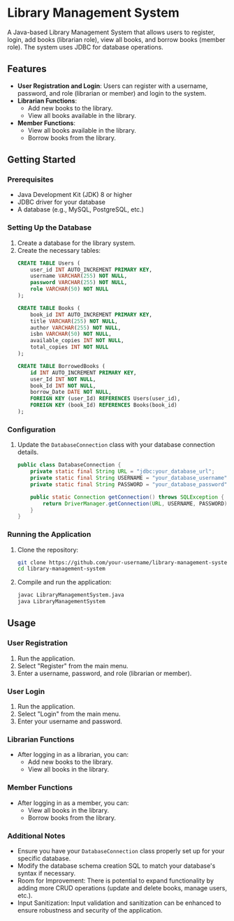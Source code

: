 # Library Management System

A Java-based Library Management System that allows users to register, login, add books (librarian role), view all books, and borrow books (member role). The system uses JDBC for database operations.

## Features

- **User Registration and Login**: Users can register with a username, password, and role (librarian or member) and login to the system.
- **Librarian Functions**:
  - Add new books to the library.
  - View all books available in the library.
- **Member Functions**:
  - View all books available in the library.
  - Borrow books from the library.

## Getting Started

### Prerequisites

- Java Development Kit (JDK) 8 or higher
- JDBC driver for your database
- A database (e.g., MySQL, PostgreSQL, etc.)

### Setting Up the Database

1. Create a database for the library system.
2. Create the necessary tables:
   ```sql
   CREATE TABLE Users (
       user_id INT AUTO_INCREMENT PRIMARY KEY,
       username VARCHAR(255) NOT NULL,
       password VARCHAR(255) NOT NULL,
       role VARCHAR(50) NOT NULL
   );

   CREATE TABLE Books (
       book_id INT AUTO_INCREMENT PRIMARY KEY,
       title VARCHAR(255) NOT NULL,
       author VARCHAR(255) NOT NULL,
       isbn VARCHAR(50) NOT NULL,
       available_copies INT NOT NULL,
       total_copies INT NOT NULL
   );

   CREATE TABLE BorrowedBooks (
       id INT AUTO_INCREMENT PRIMARY KEY,
       user_Id INT NOT NULL,
       book_Id INT NOT NULL,
       borrow_Date DATE NOT NULL,
       FOREIGN KEY (user_Id) REFERENCES Users(user_id),
       FOREIGN KEY (book_Id) REFERENCES Books(book_id)
   );

### Configuration

1. Update the `DatabaseConnection` class with your database connection details.

   ```java
   public class DatabaseConnection {
       private static final String URL = "jdbc:your_database_url";
       private static final String USERNAME = "your_database_username";
       private static final String PASSWORD = "your_database_password";

       public static Connection getConnection() throws SQLException {
           return DriverManager.getConnection(URL, USERNAME, PASSWORD);
       }
   }
   ```

### Running the Application

1. Clone the repository:
   ```sh
   git clone https://github.com/your-username/library-management-system.git
   cd library-management-system
   ```

2. Compile and run the application:
   ```sh
   javac LibraryManagementSystem.java
   java LibraryManagementSystem
   ```

## Usage

### User Registration

1. Run the application.
2. Select "Register" from the main menu.
3. Enter a username, password, and role (librarian or member).

### User Login

1. Run the application.
2. Select "Login" from the main menu.
3. Enter your username and password.

### Librarian Functions

- After logging in as a librarian, you can:
  - Add new books to the library.
  - View all books in the library.

### Member Functions

- After logging in as a member, you can:
  - View all books in the library.
  - Borrow books from the library.


### Additional Notes
- Ensure you have your `DatabaseConnection` class properly set up for your specific database.
- Modify the database schema creation SQL to match your database's syntax if necessary.
- Room for Improvement: There is potential to expand functionality by adding more CRUD operations (update and delete books, manage users, etc.).
- Input Sanitization: Input validation and sanitization can be enhanced to ensure robustness and security of the application.

